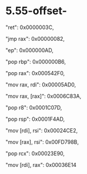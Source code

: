 # 5.55-offset-

  "ret":                    0x0000003C,
  
  "jmp rax":                0x00000082,
  
  "ep":                     0x000000AD,
  
  "pop rbp":                0x000000B6,
  
  "pop rax":                0x000542F0,
  
  "mov rax, rdi":           0x00005AD0,
  
  "mov rax, [rax]":         0x0006C83A,
  
  "pop r8":                 0x0001C07D,
  
  "pop rsp":                0x0001F4AD,
  
  "mov [rdi], rsi":         0x00024CE2,
  
  "mov [rax], rsi":         0x00FD798B,
  
  "pop rcx":                0x00023E90,

  "mov [rdi], rax":         0x00036E14
